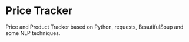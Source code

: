 # Price Tracker
Price and Product Tracker based on Python, requests, BeautifulSoup and some NLP techniques.
